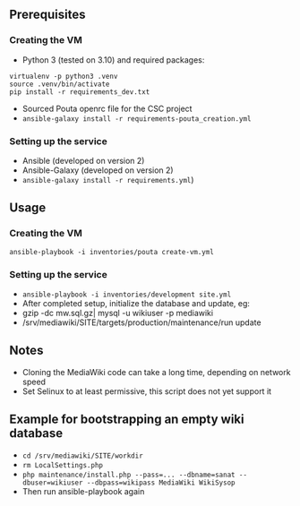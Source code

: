 ## Prerequisites

### Creating the VM
 - Python 3 (tested on 3.10) and required packages:
```
virtualenv -p python3 .venv
source .venv/bin/activate
pip install -r requirements_dev.txt
```
 - Sourced Pouta openrc file for the CSC project
 - `ansible-galaxy install -r requirements-pouta_creation.yml`


### Setting up the service

 - Ansible (developed on version 2)
 - Ansible-Galaxy (developed on version 2)
  - `ansible-galaxy install -r requirements.yml`)

## Usage

### Creating the VM

```
ansible-playbook -i inventories/pouta create-vm.yml
```

### Setting up the service

 - `ansible-playbook -i inventories/development site.yml`
 - After completed setup, initialize the database and update, eg:
  - gzip -dc mw.sql.gz| mysql -u wikiuser -p  mediawiki
  - /srv/mediawiki/SITE/targets/production/maintenance/run update

## Notes

 - Cloning the MediaWiki code can take a long time, depending on network speed
 - Set Selinux to at least permissive, this script does not yet support it

## Example for bootstrapping an empty wiki database

  - `cd /srv/mediawiki/SITE/workdir`
  - `rm LocalSettings.php`
  - `php maintenance/install.php --pass=... --dbname=sanat --dbuser=wikiuser --dbpass=wikipass MediaWiki WikiSysop`
  - Then run ansible-playbook again
